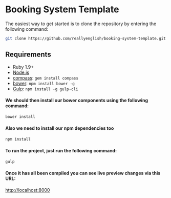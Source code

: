 # Booking System Template

The easiest way to get started is to clone the repository by entering the following command:

```bash
git clone https://github.com/reallyenglish/booking-system-template.git
```

## Requirements

* Ruby 1.9+
* [Node.js](http://nodejs.org)
* [compass](http://compass-style.org/): `gem install compass`
* [bower](http://bower.io): `npm install bower -g`
* [Gulp](http://gulpjs.com/): `npm install -g gulp-cli`

#### We should then install our bower components using the following command:

```bash
bower install
```

#### Also we need to install our npm dependencies too

```bash
npm install
```

#### To run the project, just run the following command:

```bash
gulp
```

#### Once it has all been compiled you can see live preview changes via this URL:

<http://localhost:8000>
